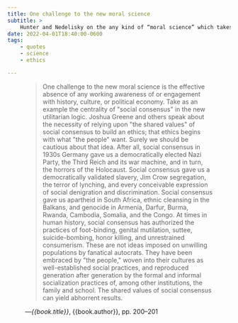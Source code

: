 ```yaml
---
title: One challenge to the new moral science
subtitle: >
    Hunter and Nedelisky on the any kind of “moral science” which takes “social consensus” or majority preferences as the limit of actual ethical reasoning.
date: 2022-04-01T18:40:00-0600
tags:
    - quotes
    - science
    - ethics

---
```


<figure class='quotation'>

> One challenge to the new moral science is the effective absence of any working awareness of or engagement with history, culture, or political economy. Take as an example the centrality of "social consensus" in the new utilitarian logic. Joshua Greene and others speak about the necessity of relying upon "the shared values" of social consensus to build an ethics; that ethics begins with what "the people" want. Surely we should be cautious about that idea. After all, social consensus in 1930s Germany gave us a democratically elected Nazi Party, the Third Reich and its war machine, and in turn, the horrors of the Holocaust. Social consensus gave us a democratically validated slavery, Jim Crow segregation, the terror of lynching, and every conceivable expression of social denigration and discrimination. Social consensus gave us apartheid in South Africa, ethnic cleansing in the Balkans, and genocide in Armenia, Darfur, Burma, Rwanda, Cambodia, Somalia, and the Congo. At times in human history, social consensus has authorized the practices of foot-binding, genital mutilation, suttee, suicide-bombing, honor killing, and unrestrained consumerism. These are not ideas imposed on unwilling populations by fanatical autocrats. They have been embraced by "the people," woven into their cultures as well-established social practices, and reproduced generation after generation by the formal and informal socialization practices of, among other institutions, the family and school. The shared values of social consensus can yield abhorrent results.

<figcaption>—<cite>{{book.title}}</cite>, {{book.author}}, pp. 200–201</figcaption>

</figure>
